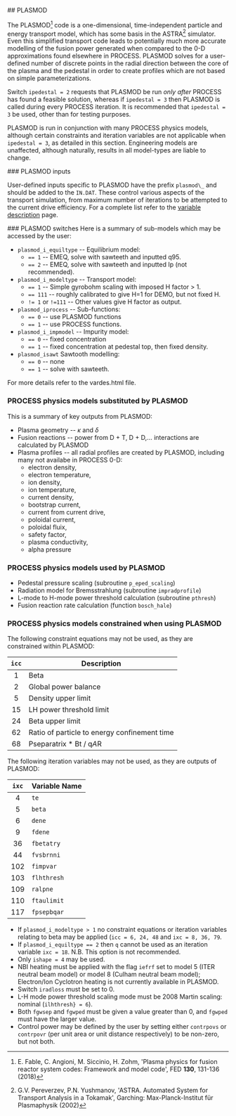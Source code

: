 ## PLASMOD

The PLASMOD[^1] code is a one-dimensional, time-independent particle and
energy transport model, which has some basis in the ASTRA[^2] simulator. Even
this simplified transport code leads to potentially much more accurate
modelling of the fusion power generated when compared to the 0-D approximations
found elsewhere in PROCESS. PLASMOD solves for a user-defined number of
discrete points in the radial direction between the core of the plasma and the
pedestal in order to create profiles which are not based on simple
parameterizations.

Switch `ipedestal = 2` requests that PLASMOD be run *only after* PROCESS has
found a feasible solution, whereas if `ipedestal = 3` then PLASMOD is called
during every PROCESS iteration. It is recommended that `ipedestal = 3` be used,
other than for testing purposes.

PLASMOD is run in conjunction with many PROCESS physics models, although certain
constraints and iteration variables are not applicable when `ipedestal = 3`, as
detailed in this section. Engineering models are unaffected, although
naturally, results in all model-types are liable to change.

### PLASMOD inputs

User-defined inputs specific to PLASMOD have the prefix `plasmod\_` and should
be added to the `IN.DAT`. These control various aspects of the transport
simulation, from maximum number of iterations to be attempted to the current
drive efficiency. For a complete list refer to the
[variable description](/vardes/index.html) page.

### PLASMOD switches
Here is a summary of sub-models which may be accessed by the user:

- `plasmod_i_equiltype` -- Equilibrium model:
    - `== 1` -- EMEQ, solve with sawteeth and inputted q95.
    - `== 2` -- EMEQ, solve with sawteeth and inputted Ip (not recommended).
- `plasmod_i_modeltype` -- Transport model:
    - `== 1` -- Simple gyrobohm scaling with imposed H factor $>$ 1.
    - `== 111` -- roughly calibrated to give H=1 for DEMO, but not fixed H.
    - `!= 1` or `!=111` -- Other values give H factor as output.
- `plasmod_iprocess` -- Sub-functions:
    - `== 0` -- use PLASMOD functions
    - `== 1` -- use PROCESS functions.
- `plasmod_i_impmodel` -- Impurity model:
    - `== 0` -- fixed concentration
    - `== 1` -- fixed concentration at pedestal top, then fixed density.
- `plasmod_isawt` Sawtooth modelling:
    - `== 0` -- none
    - `== 1` -- solve with sawteeth.

For more details refer to the vardes.html file.

### PROCESS physics models substituted by PLASMOD

This is a summary of key outputs from PLASMOD:

- Plasma geometry -- $\kappa$ and $\delta$
- Fusion reactions -- power from D + T, D + D,... interactions are calculated by PLASMOD
- Plasma profiles -- all radial profiles are created by PLASMOD, including many
  not availabe in PROCESS 0-D:
    - electron density,
    - electron temperature,
    - ion density,
    - ion temperature,
    - current density,
    - bootstrap current,
    - current from current drive,
    - poloidal current,
    - poloidal fluix,
    - safety factor,
    - plasma conductivity,
    - alpha pressure

### PROCESS physics models used by PLASMOD

- Pedestal pressure scaling (subroutine `p_eped_scaling`)
- Radiation model for Bremsstrahlung (subroutine `impradprofile`)
- L-mode to H-mode power threshold calculation (subroutine `pthresh`)
- Fusion reaction rate calculation (function `bosch_hale`)

### PROCESS physics models constrained when using PLASMOD

The following constraint equations may not be used, as they are constrained within PLASMOD:

| `icc` | Description |
| :-: | - |
| 1  | Beta |
| 2  | Global power balance |
| 5  | Density upper limit |
| 15 | LH power threshold limit |
| 24 | Beta upper limit |
| 62 | Ratio of particle to energy confinement time |
| 68 | Pseparatrix * Bt / q*A*R |

The following iteration variables may not be used, as they are outputs of PLASMOD:

| `ixc` | Variable Name |
| :-: | - |
| 4   | `te` |
| 5   | `beta` |
| 6   | `dene` |
| 9   | `fdene` |
| 36  | `fbetatry` |
| 44  | `fvsbrnni` |
| 102 | `fimpvar` |
| 103 | `flhthresh` |
| 109 | `ralpne` |
| 110 | `ftaulimit` |
| 117 | `fpsepbqar` |

- If `plasmod_i_modeltype > 1` no constraint equations or iteration variables
  relating to beta may be applied (`icc = 6, 24, 48` and `ixc = 8, 36, 79`.
- If `plasmod_i_equiltype == 2` then `q` cannot be used as an iteration
  variable `ixc = 18`. N.B. This option is not recommended.
- Only `ishape = 4` may be used.
- NBI heating must be applied with the flag `iefrf` set to model 5 (ITER
  neutral beam model) or model 8 (Culham neutral beam model); Electron/Ion
  Cyclotron heating is not currently available in PLASMOD.
- Switch `iradloss` must be set to 0.
- L-H mode power threshold scaling mode must be 2008 Martin scaling:
  nominal (`ilhthresh} = 6`).
- Both `fgwsep` and `fgwped` must be given a value greater than 0, and `fgwped`
  must have the larger value.
- Control power may be defined by the user by setting either `contrpovs` or
  `contrpovr` (per unit area or unit distance respectively) to be non-zero, but not both.

[^1]: E. Fable, C. Angioni, M. Siccinio, H. Zohm, 'Plasma physics for fusion
reactor system codes: Framework and model code', FED **130**, 131-136 (2018)
[^2]: G.V. Pereverzev, P.N. Yushmanov, 'ASTRA. Automated System for Transport
Analysis in a Tokamak', Garching: Max-Planck-Institut für Plasmaphysik (2002)
